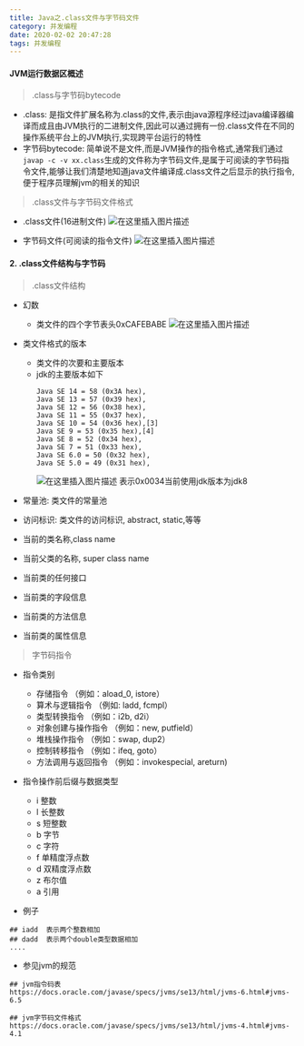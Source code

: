 ```yaml
---
title: Java之.class文件与字节码文件
category: 并发编程
date: 2020-02-02 20:47:28
tags: 并发编程
---
```


<!-- more -->

#### JVM运行数据区概述
> .class与字节码bytecode

- .class: 是指文件扩展名称为.class的文件,表示由java源程序经过java编译器编译而成且由JVM执行的二进制文件,因此可以通过拥有一份.class文件在不同的操作系统平台上的JVM执行,实现跨平台运行的特性
- 字节码bytecode: 简单说不是文件,而是JVM操作的指令格式,通常我们通过`javap -c -v xx.class`生成的文件称为字节码文件,是属于可阅读的字节码指令文件,能够让我们清楚地知道java文件编译成.class文件之后显示的执行指令,便于程序员理解jvm的相关的知识

> .class文件与字节码文件格式

- .class文件(16进制文件)
![在这里插入图片描述](https://img-blog.csdnimg.cn/20200124155250693.png?x-oss-process=image/watermark,type_ZmFuZ3poZW5naGVpdGk,shadow_10,text_aHR0cHM6Ly9ibG9nLmNzZG4ubmV0L3dpbmRfNjAy,size_16,color_FFFFFF,t_70)

- 字节码文件(可阅读的指令文件)
![在这里插入图片描述](https://img-blog.csdnimg.cn/20200124155445198.png?x-oss-process=image/watermark,type_ZmFuZ3poZW5naGVpdGk,shadow_10,text_aHR0cHM6Ly9ibG9nLmNzZG4ubmV0L3dpbmRfNjAy,size_16,color_FFFFFF,t_70)


#### 2. .class文件结构与字节码

> .class文件结构

- 幻数
	- 类文件的四个字节表头0xCAFEBABE
![在这里插入图片描述](https://img-blog.csdnimg.cn/20200124160239164.png)

- 类文件格式的版本
	- 类文件的次要和主要版本
	- jdk的主要版本如下
		```text
		Java SE 14 = 58 (0x3A hex),
		Java SE 13 = 57 (0x39 hex),
		Java SE 12 = 56 (0x38 hex),
		Java SE 11 = 55 (0x37 hex),
		Java SE 10 = 54 (0x36 hex),[3]
		Java SE 9 = 53 (0x35 hex),[4]
		Java SE 8 = 52 (0x34 hex),
		Java SE 7 = 51 (0x33 hex),
		Java SE 6.0 = 50 (0x32 hex),
		Java SE 5.0 = 49 (0x31 hex),
		```
		![在这里插入图片描述](https://img-blog.csdnimg.cn/20200124161328936.png)
表示0x0034当前使用jdk版本为jdk8

- 常量池: 类文件的常量池
- 访问标识: 类文件的访问标识,  abstract, static,等等
- 当前的类名称,class name
- 当前父类的名称, super class name
- 当前类的任何接口
- 当前类的字段信息
- 当前类的方法信息
- 当前类的属性信息

> 字节码指令

- 指令类别
	- 存储指令 （例如：aload_0, istore）
	- 算术与逻辑指令 （例如: ladd, fcmpl）
	- 类型转换指令 （例如：i2b, d2i）
	- 对象创建与操作指令 （例如：new, putfield）
	- 堆栈操作指令 （例如：swap, dup2）
	- 控制转移指令 （例如：ifeq, goto）
	- 方法调用与返回指令 （例如：invokespecial, areturn)

- 指令操作前后缀与数据类型
	- i		整数
	- l	 	长整数
	- s 	短整数
	- b	字节
	- c	字符
	- f		单精度浮点数
	- d	双精度浮点数
	- z	布尔值
	- a	引用

- 例子
```text
## iadd  表示两个整数相加
## dadd  表示两个double类型数据相加
....
```
- 参见jvm的规范
```text
## jvm指令码表
https://docs.oracle.com/javase/specs/jvms/se13/html/jvms-6.html#jvms-6.5

## jvm字节码文件格式
https://docs.oracle.com/javase/specs/jvms/se13/html/jvms-4.html#jvms-4.1
```


